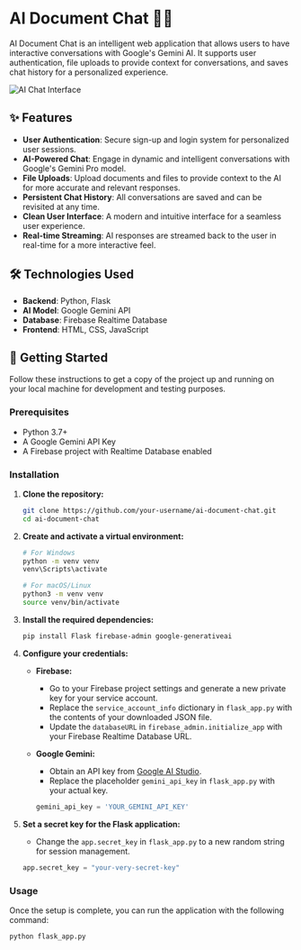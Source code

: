# AI Document Chat 📄🤖

AI Document Chat is an intelligent web application that allows users to have interactive conversations with Google's Gemini AI. It supports user authentication, file uploads to provide context for conversations, and saves chat history for a personalized experience.

![AI Chat Interface](https://i.imgur.com/vH9YgEN.png)

## ✨ Features

- **User Authentication**: Secure sign-up and login system for personalized user sessions.
- **AI-Powered Chat**: Engage in dynamic and intelligent conversations with Google's Gemini Pro model.
- **File Uploads**: Upload documents and files to provide context to the AI for more accurate and relevant responses.
- **Persistent Chat History**: All conversations are saved and can be revisited at any time.
- **Clean User Interface**: A modern and intuitive interface for a seamless user experience.
- **Real-time Streaming**: AI responses are streamed back to the user in real-time for a more interactive feel.

## 🛠️ Technologies Used

- **Backend**: Python, Flask
- **AI Model**: Google Gemini API
- **Database**: Firebase Realtime Database
- **Frontend**: HTML, CSS, JavaScript

## 🚀 Getting Started

Follow these instructions to get a copy of the project up and running on your local machine for development and testing purposes.

### Prerequisites

- Python 3.7+
- A Google Gemini API Key
- A Firebase project with Realtime Database enabled

### Installation

1.  **Clone the repository:**
    ```sh
    git clone https://github.com/your-username/ai-document-chat.git
    cd ai-document-chat
    ```

2.  **Create and activate a virtual environment:**
    ```sh
    # For Windows
    python -m venv venv
    venv\Scripts\activate

    # For macOS/Linux
    python3 -m venv venv
    source venv/bin/activate
    ```

3.  **Install the required dependencies:**
    ```sh
    pip install Flask firebase-admin google-generativeai
    ```

4.  **Configure your credentials:**

    *   **Firebase:**
        *   Go to your Firebase project settings and generate a new private key for your service account.
        *   Replace the `service_account_info` dictionary in `flask_app.py` with the contents of your downloaded JSON file.
        *   Update the `databaseURL` in `firebase_admin.initialize_app` with your Firebase Realtime Database URL.

    *   **Google Gemini:**
        *   Obtain an API key from [Google AI Studio](https://aistudio.google.com/app/apikey).
        *   Replace the placeholder `gemini_api_key` in `flask_app.py` with your actual key.

        ```python
        gemini_api_key = 'YOUR_GEMINI_API_KEY'
        ```

5.  **Set a secret key for the Flask application:**
    *   Change the `app.secret_key` in `flask_app.py` to a new random string for session management.
    ```python
    app.secret_key = "your-very-secret-key"
    ```

### Usage

Once the setup is complete, you can run the application with the following command:

```sh
python flask_app.py
